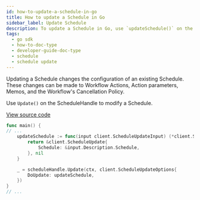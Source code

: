 ```yaml
---
id: how-to-update-a-schedule-in-go
title: How to update a Schedule in Go
sidebar_label: Update Schedule
description: To update a Schedule in Go, use `updateSchedule()` on the ScheduleHandle.
tags:
  - go sdk
  - how-to-doc-type
  - developer-guide-doc-type
  - schedule
  - schedule update
---
```


<!-- DO NOT EDIT THIS FILE DIRECTLY.
THIS FILE IS GENERATED from https://github.com/temporalio/documentation-samples-go/blob/main/schedule/update/main_dacx.go. -->

Updating a Schedule changes the configuration of an existing Schedule.
These changes can be made to Workflow Actions, Action parameters, Memos, and the Workflow's Cancellation Policy.

Use `Update()` on the ScheduleHandle to modify a Schedule.

<a class="dacx-source-link" href="https://github.com/temporalio/documentation-samples-go/blob/main/schedule/update/main_dacx.go">View source code</a>

```go
func main() {
// ...
	updateSchedule := func(input client.ScheduleUpdateInput) (*client.ScheduleUpdate, error) {
		return &client.ScheduleUpdate{
			Schedule: &input.Description.Schedule,
		}, nil
	}

	_ = scheduleHandle.Update(ctx, client.ScheduleUpdateOptions{
		DoUpdate: updateSchedule,
	})
}
// ...
```
